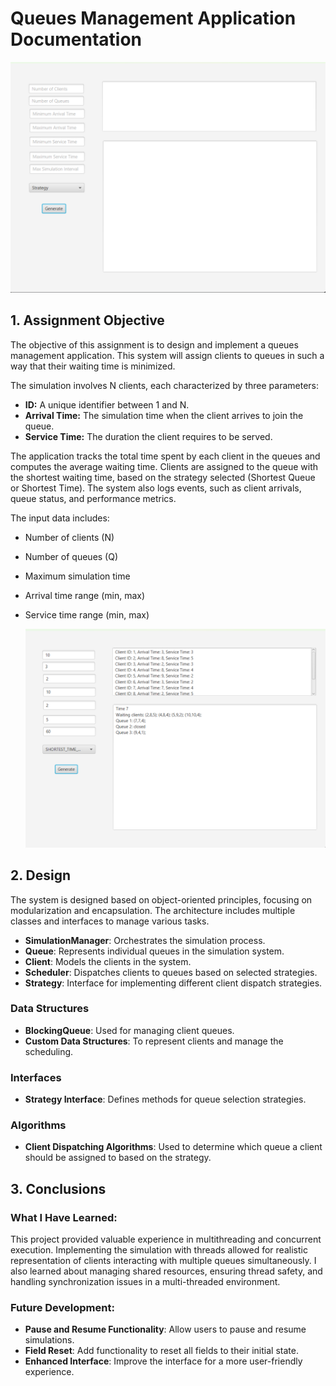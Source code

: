 # Queues Management Application Documentation
![Queues Management Sysyem](queue.png)
## 1. Assignment Objective

The objective of this assignment is to design and implement a queues management application. This system will assign clients to queues in such a way that their waiting time is minimized.

The simulation involves N clients, each characterized by three parameters:
- **ID:** A unique identifier between 1 and N.
- **Arrival Time:** The simulation time when the client arrives to join the queue.
- **Service Time:** The duration the client requires to be served.

The application tracks the total time spent by each client in the queues and computes the average waiting time. Clients are assigned to the queue with the shortest waiting time, based on the strategy selected (Shortest Queue or Shortest Time). The system also logs events, such as client arrivals, queue status, and performance metrics.

The input data includes:
- Number of clients (N)
- Number of queues (Q)
- Maximum simulation time
- Arrival time range (min, max)
- Service time range (min, max)

  ![Queues Management Sysyem](queue_shortest_time.png)

## 2. Design

The system is designed based on object-oriented principles, focusing on modularization and encapsulation. The architecture includes multiple classes and interfaces to manage various tasks.

- **SimulationManager**: Orchestrates the simulation process.
- **Queue**: Represents individual queues in the simulation system.
- **Client**: Models the clients in the system.
- **Scheduler**: Dispatches clients to queues based on selected strategies.
- **Strategy**: Interface for implementing different client dispatch strategies.

### Data Structures
- **BlockingQueue**: Used for managing client queues.
- **Custom Data Structures**: To represent clients and manage the scheduling.

### Interfaces
- **Strategy Interface**: Defines methods for queue selection strategies.

### Algorithms
- **Client Dispatching Algorithms**: Used to determine which queue a client should be assigned to based on the strategy.

## 3. Conclusions

### What I Have Learned:
This project provided valuable experience in multithreading and concurrent execution. Implementing the simulation with threads allowed for realistic representation of clients interacting with multiple queues simultaneously. I also learned about managing shared resources, ensuring thread safety, and handling synchronization issues in a multi-threaded environment.

### Future Development:
- **Pause and Resume Functionality**: Allow users to pause and resume simulations.
- **Field Reset**: Add functionality to reset all fields to their initial state.
- **Enhanced Interface**: Improve the interface for a more user-friendly experience.

